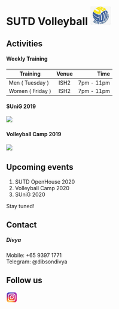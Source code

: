 # SUTD Volleyball <html><img src="./assets/logo.jpg" width="55" height="50"><html>

## Activities
#### Weekly Training
| Training        | Venue| Time |
| ------------- |:-------------:| -----:|
| Men ( Tuesday )   | ISH2  | 7pm - 11pm  |
| Women ( Friday )  | ISH2  | 7pm - 11pm  |

#### SUniG 2019
<html><img src="https://raw.githubusercontent.com/tanshinjie/Volleyball/master/assets/women%20sunig%202019.jpg" "Women's team during SUniG 2019!"><html>
 	
#### Volleyball Camp 2019
<html><img src="https://raw.githubusercontent.com/tanshinjie/Volleyball/master/assets/camp1.jpg" "Had a blast on Tanjong Beach!"><html>


## Upcoming events
1. SUTD OpenHouse 2020
2. Volleyball Camp 2020
3. SUniG 2020

Stay tuned!

## Contact
##### Divya
Mobile: +65 9397 1771\
Telegram: @dibsondivya

## Follow us 
<html><a target="_blank" href="https://www.instagram.com/vballsutd/"><img src="./assets/instalogo.png" width="30" height="30"></a><html>
